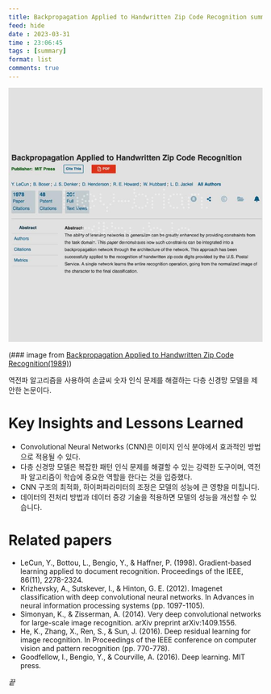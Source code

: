 ```yaml
---
title: Backpropagation Applied to Handwritten Zip Code Recognition summary
feed: hide
date : 2023-03-31
time : 23:06:45
tags : [summary]
format: list
comments: true
---
```


![](/attachments/Screenshot_2023-03-31_at_111146_PM_watermarked.jpeg)

(\### image from [Backpropagation Applied to Handwritten Zip Code Recognition(1989)](https://ieeexplore.ieee.org/document/6795724))

역전파 알고리즘을 사용하여 손글씨 숫자 인식 문제를 해결하는 다층 신경망 모델을 제안한 논문이다.

# Key Insights and Lessons Learned
- Convolutional Neural Networks (CNN)은 이미지 인식 분야에서 효과적인 방법으로 적용될 수 있다.
- 다층 신경망 모델은 복잡한 패턴 인식 문제를 해결할 수 있는 강력한 도구이며, 역전파 알고리즘이 학습에 중요한 역할을 한다는 것을 입증했다.
- CNN 구조의 최적화, 하이퍼파라미터의 조정은 모델의 성능에 큰 영향을 미칩니다.
- 데이터의 전처리 방법과 데이터 증강 기술을 적용하면 모델의 성능을 개선할 수 있습니다.

# Related papers
- LeCun, Y., Bottou, L., Bengio, Y., & Haffner, P. (1998). Gradient-based learning applied to document recognition. Proceedings of the IEEE, 86(11), 2278-2324.
- Krizhevsky, A., Sutskever, I., & Hinton, G. E. (2012). Imagenet classification with deep convolutional neural networks. In Advances in neural information processing systems (pp. 1097-1105).
- Simonyan, K., & Zisserman, A. (2014). Very deep convolutional networks for large-scale image recognition. arXiv preprint arXiv:1409.1556.
- He, K., Zhang, X., Ren, S., & Sun, J. (2016). Deep residual learning for image recognition. In Proceedings of the IEEE conference on computer vision and pattern recognition (pp. 770-778).
- Goodfellow, I., Bengio, Y., & Courville, A. (2016). Deep learning. MIT press.


_끝_
